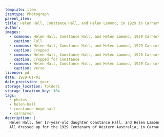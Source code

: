```yaml
---
template: item
itemtype: Photograph
parent_item: 
title: Helen Hall, Constance Hall, and Helen Lamond, in 1929 in Carnarvon
author: 
images:
  - commons: Helen Hall, Constance Hall, and Helen Lamond, 1929 Carnarvon.png
    caption: Full
  - commons: Helen Hall, Constance Hall, and Helen Lamond, 1929 Carnarvon, cropped.png
    caption: Cropped
  - commons: Helen Hall, Constance Hall, and Helen Lamond, 1929 Carnarvon, cropped for Constance.png
    caption: Cropped for Constance
  - commons: Helen Hall, Constance Hall, and Helen Lamond, 1929 Carnarvon, back.png
    caption: Verso
license: pd
date: 1929-01-01
date_precision: year
storage_location: folder1
storage_location_key: 104
tags:
  - photos
  - helen-hall
  - constance-boyd-hall
  - carnarvon
description: |
  Helen Hall, her 17-year-old daughter Constance Hall, and Helen Lamond.
  All dressed up for the 1929 Centenary of Western Australia, in Carnarvon.
---
```

